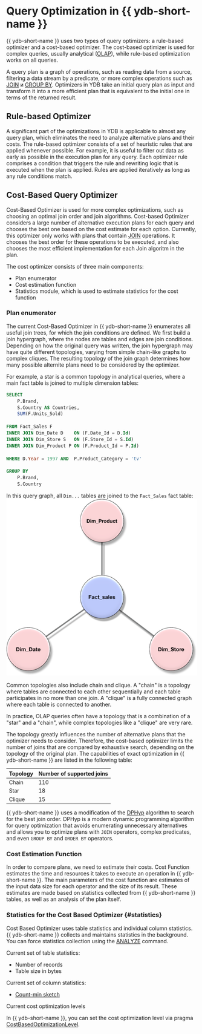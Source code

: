 # Query Optimization in {{ ydb-short-name }}

{{ ydb-short-name }} uses two types of query optimizers: a rule-based optimizer and a cost-based optimizer. The cost-based optimizer is used for complex queries, usually analytical ([OLAP](https://en.wikipedia.org/wiki/Online_analytical_processing)), while rule-based optimization works on all queries.

A query plan is a graph of operations, such as reading data from a source, filtering a data stream by a predicate, or more complex operations such as [JOIN](../yql/reference/syntax/join.md) и [GROUP BY](../yql/reference/syntax/group_by.md). Optimizers in YDB take an initial query plan as input and transform it into a more efficient plan that is equivalent to the initial one in terms of the returned result.

## Rule-based Optimizer

A significant part of the optimizations in YDB is applicable to almost any query plan, which eliminates the need to analyze alternative plans and their costs. The rule-based optimizer consists of a set of heuristic rules that are applied whenever possible. For example, it is useful to filter out data as early as possible in the execution plan for any query. Each optimizer rule comprises a condition that triggers the rule and rewriting logic that is executed when the plan is applied. Rules are applied iteratively as long as any rule conditions match.

## Cost-Based Query Optimizer

Cost-Based Optimizer is used for more complex optimizations, such as choosing an optimal join order and join algorithms. Cost-based Optimizer considers a large number of alternative execution plans for each query and chooses the best one based on the cost estimate for each option. Currently, this optimizer only works with plans that contain [JOIN](../yql/reference/syntax/join.md) operations. It chooses the best order for these operations to be executed, and also chooses the most efficient implementation for each Join algoritm in the plan.

The cost optimizer consists of three main components:

* Plan enumerator
* Cost estimation function
* Statistics module, which is used to estimate statistics for the cost function

### Plan enumerator

The current Cost-Based Optimizer in {{ ydb-short-name }} enumerates all useful join trees, for which the join conditions are defined. We first build a join hypergraph, where the nodes are tables and edges are join conditions. Depending on how the original query was written, the join hypergraph may have quite different topologies, varying from simple chain-like graphs to complex cliques. The resulting topology of the join graph determines how many possible alternite plans need to be considered by the optimizer.

For example, a star is a common topology in analytical queries, where a main fact table is joined to multiple dimension tables:

```sql
SELECT
    P.Brand,
    S.Country AS Countries,
    SUM(F.Units_Sold)

FROM Fact_Sales F
INNER JOIN Dim_Date D    ON (F.Date_Id = D.Id)
INNER JOIN Dim_Store S   ON (F.Store_Id = S.Id)
INNER JOIN Dim_Product P ON (F.Product_Id = P.Id)

WHERE D.Year = 1997 AND  P.Product_Category = 'tv'

GROUP BY
    P.Brand,
    S.Country
```

In this query graph, all `Dim...` tables are joined to the `Fact_Sales` fact table:
![Join Graph](_assets/Star-Schema.png)

Common topologies also include chain and clique. A "chain" is a topology where tables are connected to each other sequentially and each table participates in no more than one join. A "clique" is a fully connected graph where each table is connected to another.

In practice, OLAP queries often have a topology that is a combination of a "star" and a "chain", while complex topologies like a "clique" are very rare.

The topology greatly influences the number of alternative plans that the optimizer needs to consider. Therefore, the cost-based optimizer limits the number of joins that are compared by exhaustive search, depending on the topology of the original plan. The capabilities of exact optimization in {{ ydb-short-name }} are listed in the following table:

| Topology | Number of supported joins |
| -------- | ------------------------- |
| Chain | 110 |
| Star | 18 |
| Clique | 15 |

{{ ydb-short-name }} uses a modification of the [DPHyp](https://www.researchgate.net/publication/47862092_Dynamic_Programming_Strikes_Back) algorithm to search for the best join order. DPHyp is a modern dynamic programming algorithm for query optimization that avoids enumerating unnecessary alternatives and allows you to optimize plans with `JOIN` operators, complex predicates, and even `GROUP BY` and `ORDER BY` operators.

### Cost Estimation Function

In order to compare plans, we need to estimate their costs. Cost Function estimates the time and resources it takes to execute an operation in {{ ydb-short-name }}. The main parameters of the cost function are estimates of the input data size for each operator and the size of its result. These estimates are made based on statistics collected from {{ ydb-short-name }} tables, as well as an analysis of the plan itself.

### Statistics for the Cost Based Optimizer {#statistics}

Cost Based Optimizer uses table statistics and individual column statistics. {{ ydb-short-name }} collects and maintains statistics in the background. You can force statistics collection using the [ANALYZE](../yql/reference/syntax/analyze.md) command.

Current set of table statistics:

* Number of records
* Table size in bytes

Current set of column statistics:

* [Count-min sketch](https://en.wikipedia.org/wiki/Count%E2%80%93min_sketch)

Current cost optimization levels

In {{ ydb-short-name }}, you can set the cost optimization level via pragma [CostBasedOptimizationLevel](../yql/reference/syntax/pragma.md#costbasedoptimizationlevel).
